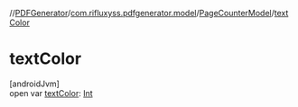 //[PDFGenerator](../../../index.md)/[com.rifluxyss.pdfgenerator.model](../index.md)/[PageCounterModel](index.md)/[textColor](text-color.md)

# textColor

[androidJvm]\
open var [textColor](text-color.md): [Int](https://kotlinlang.org/api/latest/jvm/stdlib/kotlin/-int/index.html)
